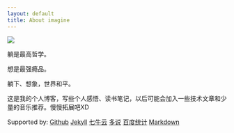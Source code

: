 ```yaml
---
layout: default
title: About imagine
---
```


![](http://od4grpdiq.bkt.clouddn.com/2222.png)

躺是最高哲学。

想是最强瘾品。

躺下、想象，世界和平。

这是我的个人博客，写些个人感悟、读书笔记，以后可能会加入一些技术文章和少量的音乐推荐。慢慢拓展吧XD

Supported by:
[Github][Github]
[Jekyll][Jekyll]
[七牛云][qiniu]
[多说][duoshuo]
[百度统计][baidutongji]
[Markdown][Markdown]


[Github]: https://github.com/tumatu/tumatu.github.io
[Jekyll]: https://jekyllrb.com/
[qiniu]: https://portal.qiniu.com/create
[duoshuo]: http://duoshuo.com/
[baidutongji]: http://tongji.baidu.com/web/21590619/overview/sole?siteId=9677926
[Markdown]: https://zh.wikipedia.org/wiki/Markdown